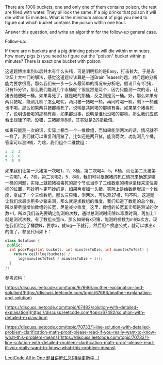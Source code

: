 There are 1000 buckets, one and only one of them contains poison, the rest are filled with water. They all look the same. If a pig drinks that poison it will die within 15 minutes. What is the minimum amount of pigs you need to figure out which bucket contains the poison within one hour.

Answer this question, and write an algorithm for the follow-up general case.

Follow-up:

If there are n buckets and a pig drinking poison will die within m minutes, how many pigs (x) you need to figure out the "poison" bucket within p minutes? There is exact one bucket with poison.

这道题博主拿到以后并木有什么头绪，可是明明标的是Easy，打击甚大，于是去论坛上大神们的解法，感觉这道题应该算是一道Brain Teaser的题，对问题的分析能力要求很高。那么我们来一步一步从最简单的情况来分析吧，假设只有1只猪，只有15分钟，那么我们能测几个水桶呢？很显然是两个，因为只能测一次的话，让猪去随便喝一桶，如果毒死了，就是喝的那桶，反之则是另一桶。好，那么如果有两只猪呢，能测几桶？怎么喝呢，两只猪一猪喝一桶，再同时喝一桶，剩下一桶谁也不喝，那么如果两只猪都毒死了，说明是共同喝的那桶有毒，如果某个猪毒死了，说明该猪喝的那桶有毒，如果都没事，说明是谁也没喝的那桶。那么我们应该看出规律了吧，没错，三猪能测8桶，其实就是2的指数倍。

如果只能测一次的话，实际上相当一个一维数组，而如果能测两次的话，情况就不一样了，我们就可以重复利用猪了。比如还是两只猪，能测两次，功能测几个桶，答案可以测9桶，为啥，我们组个二维数组：

```cpp
1  2  3
4  5  6
7  8  9
```

如果我们让第一头猪第一次喝1，2，3桶，第二次喝4，5，6桶，而让第二头猪第一次喝1，4，7桶，第二次喝2，5，8桶，我们可以根据猪的死亡情况来确定是哪一桶的问题，实际上就把猪被毒死的那个节点当作了二维数组的横纵坐标来定位毒桶的位置，巧妙吧～更巧妙的是，如果再增加一头猪，实际上是给数组增加一个维度，变成了一个三维数组，那么三只猪，测两次，可以测27桶，叼不叼。这道题让我们求最少用多少猪来测，那么就是求数组的维度，我们知道了数组的总个数，所以要尽量增加数组的长宽，尽量减少维度。这里，数组的长宽其实都是测试的次数+1，所以我们首先要确定能测的次数，通过总测试时间除以毒发时间，再加上1就是测试次数。有了数组长宽m，那么如果有x只猪，能测的桶数为m的x次方，现在我们给定了桶数N，要求x，就log一下就行，然后用个换底公式，就可以求出x的值了，参见代码如下：

```cpp
class Solution {
 public:
  int poorPigs(int buckets, int minutesToDie, int minutesToTest) {
    return ceil(log(buckets) /
      log(minutesToTest / minutesToDie + 1));
  }
};
```

参考资料：

[https://discuss.leetcode.com/topic/67666/another-explanation-and-solution](https://discuss.leetcode.com/topic/67666/another-explanation-and-solution)

[https://discuss.leetcode.com/topic/67482/solution-with-detailed-explanation](https://discuss.leetcode.com/topic/67482/solution-with-detailed-explanation)

[https://discuss.leetcode.com/topic/70733/1-line-solution-with-detailed-problem-clarification-math-proof-please-read-if-you-really-want-to-know-what-this-problem-means](https://discuss.leetcode.com/topic/70733/1-line-solution-with-detailed-problem-clarification-math-proof-please-read-if-you-really-want-to-know-what-this-problem-means)

[LeetCode All in One 题目讲解汇总(持续更新中...)](http://www.cnblogs.com/grandyang/p/4606334.html)
